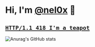 # Hi, I'm [@nel0x](https://github.com/nel0x) 👋
<h2>
  <a href="https://datatracker.ietf.org/doc/html/rfc2324#section-2.3.2"><code>HTTP/1.1 418 I'm a teapot</code></a>
</h2>

![Anurag's GitHub stats](https://github-readme-stats.vercel.app/api?username=nel0x&count_private=true&show_icons=true&theme=react)

<!--
**nel0x/nel0x** is a ✨ _special_ ✨ repository because its `README.md` (this file) appears on your GitHub profile.

Here are some ideas to get you started:

- 🔭 I’m currently working on ...
- 🌱 I’m currently learning ...
- 👯 I’m looking to collaborate on ...
- 🤔 I’m looking for help with ...
- 💬 Ask me about ...
- 📫 How to reach me: ...
- 😄 Pronouns: ...
- ⚡ Fun fact: ...
-->
